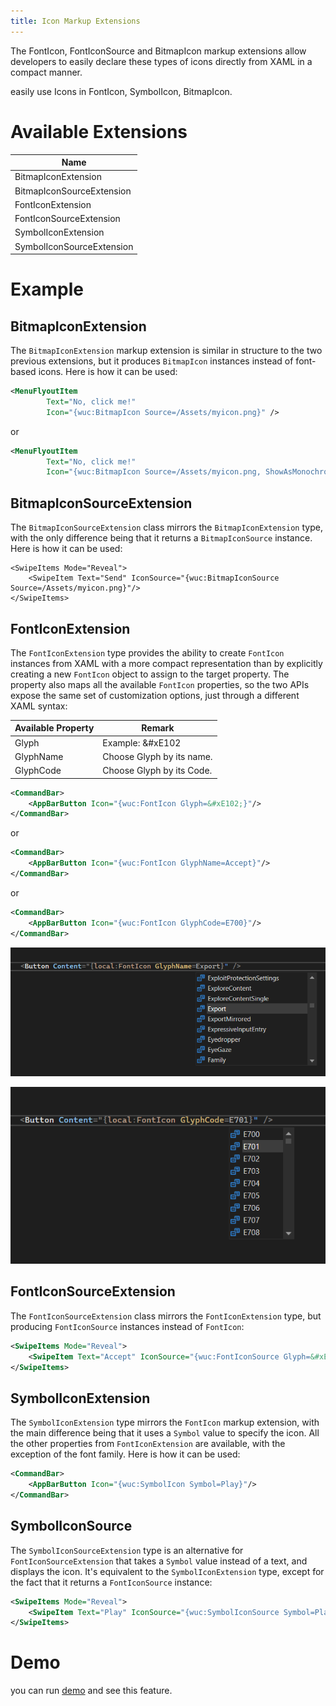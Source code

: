 ```yaml
---
title: Icon Markup Extensions
---
```


The FontIcon, FontIconSource and BitmapIcon markup extensions allow developers to easily declare these types of icons directly from XAML in a compact manner.

easily use Icons in FontIcon, SymbolIcon, BitmapIcon.

# Available Extensions
|Name|
|-|
|BitmapIconExtension|
|BitmapIconSourceExtension|
|FontIconExtension|
|FontIconSourceExtension|
|SymbolIconExtension|
|SymbolIconSourceExtension|

# Example
## BitmapIconExtension
The `BitmapIconExtension` markup extension is similar in structure to the two previous extensions, but it produces `BitmapIcon` instances instead of font-based icons. Here is how it can be used:

```xml
<MenuFlyoutItem
        Text="No, click me!"
        Icon="{wuc:BitmapIcon Source=/Assets/myicon.png}" />
```

or

```xml
<MenuFlyoutItem
        Text="No, click me!"
        Icon="{wuc:BitmapIcon Source=/Assets/myicon.png, ShowAsMonochrome = true}" />
```

## BitmapIconSourceExtension

The `BitmapIconSourceExtension` class mirrors the `BitmapIconExtension` type, with the only difference being that it returns a `BitmapIconSource` instance. Here is how it can be used:

```xaml
<SwipeItems Mode="Reveal">
    <SwipeItem Text="Send" IconSource="{wuc:BitmapIconSource Source=/Assets/myicon.png}"/>
</SwipeItems>
```

## FontIconExtension

The `FontIconExtension` type provides the ability to create `FontIcon` instances from XAML with a more compact representation than by explicitly creating a new `FontIcon` object to assign to the target property. The property also maps all the available `FontIcon` properties, so the two APIs expose the same set of customization options, just through a different XAML syntax:

|Available Property|Remark|
|-|-|
|Glyph|Example: &#xE102|
|GlyphName| Choose Glyph by its name.|
|GlyphCode| Choose Glyph by its Code.|

```xml
<CommandBar>
    <AppBarButton Icon="{wuc:FontIcon Glyph=&#xE102;}"/>
</CommandBar>
```

or

```xml
<CommandBar>
    <AppBarButton Icon="{wuc:FontIcon GlyphName=Accept}"/>
</CommandBar>
```

or 

```xml
<CommandBar>
    <AppBarButton Icon="{wuc:FontIcon GlyphCode=E700}"/>
</CommandBar>
```

![WinUICommunity](https://raw.githubusercontent.com/WinUICommunity/Resources/main/WinUICommunityDocs/FontIconGlyph.png)

![WinUICommunity](https://raw.githubusercontent.com/WinUICommunity/Resources/main/WinUICommunityDocs/FontIconGlyph2.png)


## FontIconSourceExtension

The `FontIconSourceExtension` class mirrors the `FontIconExtension` type, but producing `FontIconSource` instances instead of `FontIcon`:

```xml
<SwipeItems Mode="Reveal">
    <SwipeItem Text="Accept" IconSource="{wuc:FontIconSource Glyph=&#xE10B;}"/>
</SwipeItems>
```

## SymbolIconExtension

The `SymbolIconExtension` type mirrors the `FontIcon` markup extension, with the main difference being that it uses a `Symbol` value to specify the icon. All the other properties from `FontIconExtension` are available, with the exception of the font family. Here is how it can be used:

```xml
<CommandBar>
    <AppBarButton Icon="{wuc:SymbolIcon Symbol=Play}"/>
</CommandBar>
```

## SymbolIconSource

The `SymbolIconSourceExtension` type is an alternative for `FontIconSourceExtension` that takes a `Symbol` value instead of a text, and displays the icon. It's equivalent to the `SymbolIconExtension` type, except for the fact that it returns a `FontIconSource` instance:

```xml
<SwipeItems Mode="Reveal">
    <SwipeItem Text="Play" IconSource="{wuc:SymbolIconSource Symbol=Play}"/>
</SwipeItems>
```

# Demo
you can run [demo](https://github.com/WinUICommunity/WinUICommunity) and see this feature.